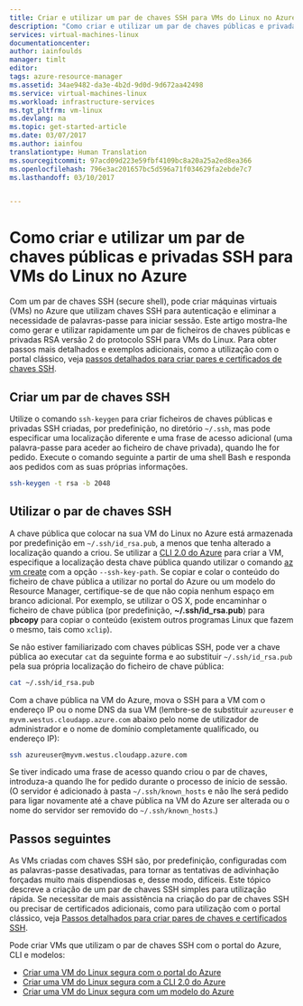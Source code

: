 ```yaml
---
title: Criar e utilizar um par de chaves SSH para VMs do Linux no Azure | Microsoft Docs
description: "Como criar e utilizar um par de chaves públicas e privadas SSH para VMs do Linux no Azure para melhorar a segurança do processo de autenticação."
services: virtual-machines-linux
documentationcenter: 
author: iainfoulds
manager: timlt
editor: 
tags: azure-resource-manager
ms.assetid: 34ae9482-da3e-4b2d-9d0d-9d672aa42498
ms.service: virtual-machines-linux
ms.workload: infrastructure-services
ms.tgt_pltfrm: vm-linux
ms.devlang: na
ms.topic: get-started-article
ms.date: 03/07/2017
ms.author: iainfou
translationtype: Human Translation
ms.sourcegitcommit: 97acd09d223e59fbf4109bc8a20a25a2ed8ea366
ms.openlocfilehash: 796e3ac201657bc5d596a71f034629fa2ebde7c7
ms.lasthandoff: 03/10/2017


---
```


# <a name="how-to-create-and-use-an-ssh-public-and-private-key-pair-for-linux-vms-in-azure"></a>Como criar e utilizar um par de chaves públicas e privadas SSH para VMs do Linux no Azure
Com um par de chaves SSH (secure shell), pode criar máquinas virtuais (VMs) no Azure que utilizam chaves SSH para autenticação e eliminar a necessidade de palavras-passe para iniciar sessão. Este artigo mostra-lhe como gerar e utilizar rapidamente um par de ficheiros de chaves públicas e privadas RSA versão 2 do protocolo SSH para VMs do Linux. Para obter passos mais detalhados e exemplos adicionais, como a utilização com o portal clássico, veja [passos detalhados para criar pares e certificados de chaves SSH](virtual-machines-linux-create-ssh-keys-detailed.md).

## <a name="create-an-ssh-key-pair"></a>Criar um par de chaves SSH
Utilize o comando `ssh-keygen` para criar ficheiros de chaves públicas e privadas SSH criadas, por predefinição, no diretório `~/.ssh`, mas pode especificar uma localização diferente e uma frase de acesso adicional (uma palavra-passe para aceder ao ficheiro de chave privada), quando lhe for pedido. Execute o comando seguinte a partir de uma shell Bash e responda aos pedidos com as suas próprias informações.

```bash
ssh-keygen -t rsa -b 2048 
```

## <a name="use-the-ssh-key-pair"></a>Utilizar o par de chaves SSH
A chave pública que colocar na sua VM do Linux no Azure está armazenada por predefinição em `~/.ssh/id_rsa.pub`, a menos que tenha alterado a localização quando a criou. Se utilizar a [CLI 2.0 do Azure](/cli/azure) para criar a VM, especifique a localização desta chave pública quando utilizar o comando [az vm create](/cli/azure/vm#create) com a opção `--ssh-key-path`. Se copiar e colar o conteúdo do ficheiro de chave pública a utilizar no portal do Azure ou um modelo do Resource Manager, certifique-se de que não copia nenhum espaço em branco adicional. Por exemplo, se utilizar o OS X, pode encaminhar o ficheiro de chave pública (por predefinição, **~/.ssh/id_rsa.pub**) para **pbcopy** para copiar o conteúdo (existem outros programas Linux que fazem o mesmo, tais como `xclip`). 

Se não estiver familiarizado com chaves públicas SSH, pode ver a chave pública ao executar `cat` da seguinte forma e ao substituir `~/.ssh/id_rsa.pub` pela sua própria localização do ficheiro de chave pública:

```bash
cat ~/.ssh/id_rsa.pub
```

Com a chave pública na VM do Azure, mova o SSH para a VM com o endereço IP ou o nome DNS da sua VM (lembre-se de substituir `azureuser` e `myvm.westus.cloudapp.azure.com` abaixo pelo nome de utilizador de administrador e o nome de domínio completamente qualificado, ou endereço IP):

```bash
ssh azureuser@myvm.westus.cloudapp.azure.com
```

Se tiver indicado uma frase de acesso quando criou o par de chaves, introduza-a quando lhe for pedido durante o processo de início de sessão. (O servidor é adicionado à pasta `~/.ssh/known_hosts` e não lhe será pedido para ligar novamente até a chave pública na VM do Azure ser alterada ou o nome do servidor ser removido do `~/.ssh/known_hosts`.)

## <a name="next-steps"></a>Passos seguintes

As VMs criadas com chaves SSH são, por predefinição, configuradas com as palavras-passe desativadas, para tornar as tentativas de adivinhação forçadas muito mais dispendiosas e, desse modo, difíceis. Este tópico descreve a criação de um par de chaves SSH simples para utilização rápida. Se necessitar de mais assistência na criação do par de chaves SSH ou precisar de certificados adicionais, como para utilização com o portal clássico, veja [Passos detalhados para criar pares de chaves e certificados SSH](virtual-machines-linux-create-ssh-keys-detailed.md).

Pode criar VMs que utilizam o par de chaves SSH com o portal do Azure, CLI e modelos:

* [Criar uma VM do Linux segura com o portal do Azure](virtual-machines-linux-quick-create-portal.md?toc=%2fazure%2fvirtual-machines%2flinux%2ftoc.json)
* [Criar uma VM do Linux segura com a CLI 2.0 do Azure](virtual-machines-linux-quick-create-cli.md?toc=%2fazure%2fvirtual-machines%2flinux%2ftoc.json)
* [Criar uma VM do Linux segura com um modelo do Azure](virtual-machines-linux-create-ssh-secured-vm-from-template.md?toc=%2fazure%2fvirtual-machines%2flinux%2ftoc.json)

